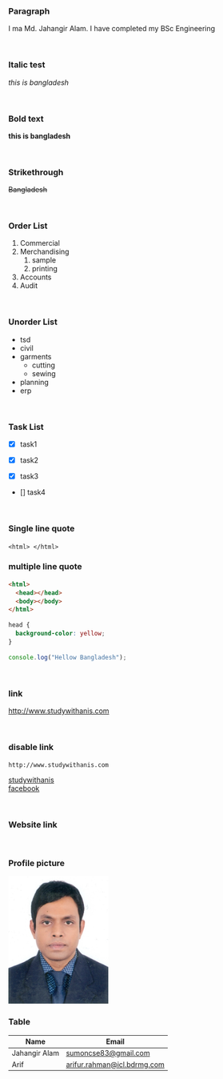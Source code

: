 ### Paragraph

I ma Md. Jahangir Alam. I have completed my BSc Engineering

<br/>

### Italic test

_this is bangladesh_

<br/>

### Bold text

**this is bangladesh**

<br/>

### Strikethrough

~~Bangladesh~~

<br/>

### Order List

1. Commercial
2. Merchandising
   1. sample
   2. printing
3. Accounts
4. Audit

<br/>

### Unorder List

- tsd
- civil
- garments
  - cutting
  - sewing
- planning
- erp

<br/>

### Task List

- [x] task1

- [x] task2
- [x] task3
- [] task4

<br/>

### Single line quote

`<html> </html>`

### multiple line quote

```html
<html>
  <head></head>
  <body></body>
</html>
```

```css
head {
  background-color: yellow;
}
```

```javascript
console.log("Hellow Bangladesh");
```

<br/>

### link

http://www.studywithanis.com

<br/>

### disable link

`http://www.studywithanis.com`

[studywithanis](http://www.studywithanis.com)  
[facebook][facebooklink]

<br/>

### Website link

[facebooklink]: http://www.facebook.com

<br/>

### Profile picture

<!-- ![profile picture](./images/Jahangir.jpg) -->

<img src = "./images/Jahangir.jpg" width = "200" title = "profile image"/>

<br/>

### Table

| Name          | Email                       |
| ------------- | --------------------------- |
| Jahangir Alam | sumoncse83@gmail.com        |
| Arif          | arifur.rahman@icl.bdrmg.com |
